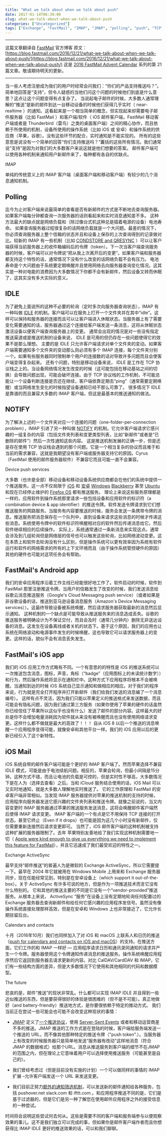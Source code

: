 ```yaml
---
title: "What we talk about when we talk about push"
date: 2017-01-14T06:39:00
slug: what-we-talk-about-when-we-talk-about-push
categories: ["Uncategorized"]
tags: ["Exchange", "FastMail", "IMAP", "JMAP", "polling", "push", "TCP", "token"]
---
```


---

这篇文章翻译自 [FastMail](https://www.fastmail.com/?STKI=16759801) 官方博客
原文：[https://blog.fastmail.com/2016/12/21/what-we-talk-about-when-we-talk-about-push/](https://blog.fastmail.com/2016/12/21/what-we-talk-about-when-we-talk-about-push/)
这是 [2016 FastMail Advent Calendar](https://blog.fastmail.com/2016/12/01/fastmail-advent-2016/) 系列的第 21 篇文章。敬请期待明天的更新。

---

当一些人考虑注册成为我们的用户时经常会问我们：“你们的产品支持推送吗？”。简单地回答是“支持”，但令人疑惑的当他们问这个问题的时候他们到底是什么意思？这点让这个问题变得有点复杂了。
当说起电子邮件的时候，大多数人通常理解的“推送”是新的邮件到达一台移动设备的时候他们获得几乎实时（ near-realtime ）的通知。这看起来是一个相当简单的概念，但实现起来却需要电子邮件服务器（比如 FastMail ）和客户端/软件（ iOS 邮件客户端，FastMail 移动客户端或者是 Thunderbird（雷鸟）之类的桌面客户端）之间的精心协作，而且依赖于所使用的机制，设备所使用的操作系统（比如 iOS 或 安卓）和操作系统的供应商（苹果，谷歌）。没有这些环节的配合，实时通知是不能实现的。
所有的这些意思是说没有一个简单的回答“你们支持推送吗？”囊括的这些所有情况。我们通常说“支持”是因为对我们的大多数客户来说这就是他们想要的答案。
邮件客户端可以使用各种机制来通知用户新邮件来了，每种都有各自的优缺点。

IMAP

单纯的传统意义上的 IMAP 客户端（桌面客户端和移动客户端）有较少的几个消息通知机制。

## Polling

迄今为止对客户端来说最简单的查看是否有新邮件的方式是不断地去查询服务器。如果客户端每分钟都查询一次服务器的话则看起来和实时消息通知差不多。
这种方法最大的缺点就是网络负载和（除过像台式机这种总是插着电源的设备）电池寿命。
如果查询服务器过程很复杂的话网络负载就是一个大问题。最差的情况下，你必须查询服务器上整个信箱的状态并且和设备上保存的上次查询得到的记录做对比。较新的 IMAP 有一些机制（比如 [CONDSTORE and QRESYNC](https://tools.ietf.org/html/rfc7162) ）可以让客户端获得当前服务器上的收件箱编码后的令牌（token）。下一次当客户端查询服务器的时候，客户端可以对令牌说“把从我上次离开后的变更”。如果客户端和服务器都支持这个特性的话，通常情况下没有什么改变的话网络负载不会有压力。
电池寿命是个大问题由于系统要定期唤醒并且使用网络去向服务器查询变化情况。这其实是一种对电能的浪费因为大多数情况下你都不会有新邮件，然后设备又转而休眠了，这其实没有多大实际的意义。

## IDLE

为了避免上面说所的这种不必要的轮询（定时多次向服务器查询状态），IMAP 有一种叫做 [IDLE](https://tools.ietf.org/html/rfc2177) 的机制。客户端可以在服务上打开一个文件夹并在其中“idle”。这样可以保持和服务器的连接而且可以让客户端进入休眠状态。当服务器上有了需要变化需要通知的话，服务器通过这个连接给客户端发送一条消息，这将从休眠状态激活设备以便客户端查询服务器上的变更。
通常会出现的情况是对一些没有指定推送渠道或是推送机制的设备来说， IDLE 是可用的但仍存在一些问题使得它的效果不是那么理想。
主要的是 IDLE 只允许客户端请求对单个文件夹的变动。如果客户端需要通知多个文件夹的变动那么则必须有多个 IMAP 连接，每个文件夹分别一个。如果有些服务器同时限制单个用户的连接数的话对导致许多问题而且会使客户端变得复杂起来。
还有个问题，特别是移动设备来说， IDLE 是工作在 TCP 协议栈之上的。当设备网络情况发生改变的时候（这可能包括在移动基站之间的切换）会导致问题出现，可能会破坏连接。由于 TCP 协议栈的工作机制，不可能总能让一个设备判断连接是否还在继续，客户端依靠定期去“ping”（通常需要定期唤醒）或当网络发生变化的时候指望设备通知已经不那么可靠了。
很多情况下 IDLE 是靠谱的而且兼容大多数的 IMAP 客户端，但这是最基本的推送通知的做法。

## NOTIFY

为了解决上述的一个文件夹对应一个连接的问题（one-folder-per-connection problem），IMAP 引进了另一种叫做 [NOTIFY](https://tools.ietf.org/html/rfc5465) 的机制。它允许客户端请求它感兴趣的一组复杂的内容（包括文件夹列表和变更类型列表，比如“新邮件”或者是“已删除的邮件”）然后一次性通知这些内容。
这是推送机制发展的正确一步，但是还是存在使用 TCP 协议栈会遇到的那个问题。它是一个相当复杂的协议而且难于和当前的需求兼容，这就是我期望没有客户端或服务器支持它的原因。Cyrus（FastMail 使用的邮件服务器软件）不兼容它而且可能一直不会兼容。

Device push services

大多数（也许是全部）移动设备和移动设备系统供应商都会在他们的系统中提供一个推送服务。这一点不仅局限于 [iOS](https://developer.apple.com/go/?id=push-notifications) 和 [安卓](https://firebase.google.com/docs/cloud-messaging/) [Windows](https://msdn.microsoft.com/en-us/windows/uwp/controls-and-patterns/tiles-and-notifications-windows-push-notification-services--wns--overview) [Blackberry](http://developer.blackberry.com/services/push/) 甚至 [Ubuntu](https://developer.ubuntu.com/en/phone/platform/guides/push-notifications-client-guide/) 和现在已经停止维护的 [Firefox OS](https://developer.mozilla.org/en-US/docs/Archive/Firefox_OS/API/Simple_Push_API) 都有推送服务。
理论上来说这些服务原理都是一样的，应用软件到操作系统那里请求一些包括设备和应用软件的标识符（a combination device & app identifier）的推送令牌。软件发送令牌请求到它们想推送服务的网路服务。当服务有内容要推送的时候，服务会发送一条携带令牌的消息。推送服务把消息保存在一个队列中，直到设备来请求这些消息的时候才传递这些消息。系统使用令牌中的软件标识符唤醒相对应的软件然后传递消息给它。然后软件继续相应的后续操作。
实际上，系统通常通过一条新消息来实现这点。通常会涉及到几组轮询但是网络层的信号也可以触发这些轮询，比如网络波动变更。这在本质上和软件去轮询没有什么区别，但是操作系统可以更有效率因为系统有软件运行和软件的网络需求的所有的上下文环境而且（由于操作系统管控硬件的原因）其他的硬件也可能对这项任务会有帮助。

## FastMail's Android app

我们的安卓应用程序沿着工作主线已经能很好地工作了。软件启动的时候，软件到 FastMail 那里注册推送令牌。当用户的信箱发生了改变的时候，我们发送消息给谷歌云消息推送服务（Google's Cloud Messaging push service）（或者如果是非谷歌设备的话，推送到亚马逊设备消息服务（Amazon's Device Messaging services））。这最终导致设备被系统唤醒，然后请求服务器获取最新的消息然后显示通知。
这种机制的一个缺点是可能导致从推送服务来的消息造成丢失。谷歌的推送服务被明确设计为不保证交付，而且会及时（通常几分钟内）删除无非送达设备的消息。这发生在设备离线或者关机的状态下。基于这个原因，我们的应用也让系统在网络波动和电源事件发生的时候唤醒，这也导致它可以请求服务器上的变更。这样的话，貌似不会有消息丢失发生。

## FastMail's iOS app

我们的 iOS 应用工作方式略有不同。一个有意思的的特性是 iOS 的推送系统可以一次推送包含消息，图标，声音，角标（“badge”（应用图标上的未读统计数字））和行为，然后操作系统将显示在通知栏中。这种方式下应用程序将根本不会被唤醒。当通知到达的时候 iOS 系统自己显示通知和做相应的相应。对于我们的程序来说，行为就是完全打开程序并打开新邮件（我们给我们发送的消息编了一个消息编号）。
这样有点不灵活，因为我们只能以苹果定义的推送格式来发送数据，而且可能会有隐私问题，因为我们通过第三方服务（如果你使用了苹果的硬件的话虽然你已经信任了苹果所以这似乎也没有什么）发送了邮件的部分内容。这样最大的好处是你不会增加电量消耗因为软件就从来没有被唤醒而且也没有使用网络请求变更。这样什么都不做就是最大的高效了！！！
自从 iOS 8 以后一个推送的消息唤醒一个应用程序变得可能，就像安卓和其他平台一样。我们的 iOS 应用以后的更新已经引入了这个新特性。

## iOS Mail

iOS 系统自带的邮件客户端可能是个更好的 IMAP 客户端了。然而苹果选择不兼容 IDLE 模式，可能是由于电池续航问题。相反的，苹果会轮询，但最小间隔是15分钟。这种方式不错，而且让电池的负载是可控的，但是实时性不够高，大多数情况下是在人为（选择去查看）之后。当和 iCloud 服务结合使用的话，iOS Mail 可以又实时地通知，就是大多数人理解地实时推送了。
它的工作原理和 FastMail 的安卓客户端非常相似。当发现 IMAP 服务器提供对苹果的推送机制的支持的时候，应用程序向服务器发送它感兴趣的文件夹列表和推送令牌。就像之前说的，当又内容变更时 IMAP 服务器通过苹果的推送服务发送消息，这将会唤醒邮件客户端然后使得 IMAP 请求变更。
IMAP 客户端的一个有点是它不用保持 TCP 连接的打开状态。甚至它终止（Even if it drops）也可能是因为这几个小时没有新邮件，仅仅需要重新连接然后请求变更即可。
当然了，iOS 邮件客户端的这种机制被支持这种扩展的服务器限制了。去年 苹果特别友善地给了我们实现这种机制需要地一切（ [Apple were kind enough to give us everything we need to implement this feature for FastMail](https://blog.fastmail.com/2015/07/17/push-email-now-available-in-ios-mail/)），并且它迅速成了我们最受欢迎的特性之一。

Exchange ActiveSync

最早支持“邮件推送”的普遍人为是微软的 Exchange ActiveSync，所以它需要提一下。最早在 2004 年它就被用在 Windows Mobile 上用来和 Exchange 服务器同步，现在任能经常见到，特别是在安卓设备上（which support it out-of-the-box）。关于 ActiveSync 有许多可说的地方，但是作为一项推送技术而言它没有什么特别的。
它和其他的推送主要的不同是它没有一个“vendor-provided”推送服务。从根本上来说， ActiveSync “服务”在设备上没有定期地轮询任何配置过的 Exchange 服务器去查询新邮件和给任何它感兴趣的应用程序发信号。虽然没有像操作系统直接处理那样高效，但是在安卓和 Windows 上也非常接近了，它允许长期驻留后台。

Calendars and contacts

十月（2016年10月）我们也同样加入了对 iOS 和 macOS 上联系人和日历的推送（[push for calendars and contacts on iOS and macOS](https://blog.fastmail.com/2016/10/10/push-sync-for-contacts-calendars-now-available-on-ios/)）的支持。在推送方面，它们工作的和 IMAP 一样好 — 应用程序请求日历和通讯录同通知的请求并产生一个令牌。服务器使用这个令牌通知传递消息的推送服务。操作系统唤醒应用程序然后它返回到服务器去请求更新的内容。对比 CalDAV/CardDAV 和 IMAP，它们有一些结构方面的差异，但是大多数情况下它使用和其他相同的代码和数据模型。

The future

悲哀的是，邮件“推送”的现状非常乱。什么都可以实现 IMAP IDLE 并且得到一些近似推送的东西，但是要获得很好的体验是很困难的（但不是不可能）。真正地做好（and battery-friendly）推送地方式，是你要很依赖于特定的推动方式。
我们当前正在尝试一些可能会也可能不会改变这种现状的事情：

- [JMAP](https://jmap.io/) 定义了[一个推送协议](http://jmap.io/spec-core.html#push)，使用 [Server-Sent Events](https://developer.mozilla.org/en-US/docs/Web/API/Server-sent_events/Using_server-sent_events) 或者和移动运营商差不多的推送。JMAP 推送的工作方式是在登陆的时候，客户端给服务端发送一个推送的 URL，而不像其他那种特定的推送令牌（"push token".）。当服务器上有改变的时候服务器只是简单地发送“服务器有改动”这样地消息（符合 JMAP 的数据格式）给那个URL。消息从推送服务到客户端的细节不在JMAP的范围之内，但在理论上它意味着用户可以选择使用推送服务（可能甚至是自己的）。

- 我们曾经考虑过（但是目前没有实施的计划）一个可以做同样的事情的 IMAP 扩展 –允许客户端发送一个 URL 来发送变更。

- 我们目前正努力[额外的通知筛选机制](https://www.fastmail.com/help/technical/sieve-notify.html)，可以发送新的邮件通知给各种服务，包括 pushover.net slack.com 和 ifttt.com 。和应用程序推送不同的是，它们是基于过滤器的，但是它们是另一种了解您在使用邮件应用程序之外的接受信息的一种尝试。

时间将会说明这些尝试何去何从。这些是需要不同的客户端和服务端参与以便观察效果的事儿。这不是我们独立可以完成的事，但如果你是邮件客户端作者而且你想获得比 IMAP IDLE 更好的推送效果的话，可以和我们聊聊。